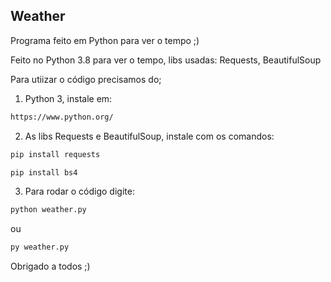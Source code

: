 ## Weather
Programa feito em Python para ver o tempo ;)

Feito no Python 3.8 para ver o tempo, libs usadas: Requests, BeautifulSoup

Para utiizar o código precisamos do;

1. Python 3, instale em:
  ```sh
  https://www.python.org/
  ```
2. As libs Requests e BeautifulSoup, instale com os comandos:
  ```sh
  pip install requests
  ```
  ```sh
  pip install bs4
  ```
3. Para rodar o código digite:
```sh
python weather.py
```
ou
```sh
py weather.py
```


Obrigado a todos ;)

